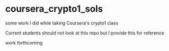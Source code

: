 # coursera_crypto1_sols
some work I did while taking Coursera's crypto1 class

Current students should not look at this repo but I provide this for reference

work forthcoming
